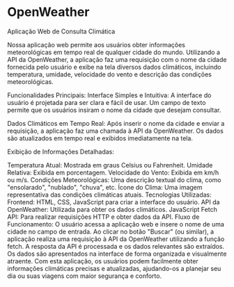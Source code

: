 # OpenWeather
 Aplicação Web de Consulta Climática

Nossa aplicação web permite aos usuários obter informações meteorológicas em tempo real de qualquer cidade do mundo. Utilizando a API da OpenWeather, a aplicação faz uma requisição com o nome da cidade fornecida pelo usuário e exibe na tela diversos dados climáticos, incluindo temperatura, umidade, velocidade do vento e descrição das condições meteorológicas.

Funcionalidades Principais:
Interface Simples e Intuitiva: A interface do usuário é projetada para ser clara e fácil de usar. Um campo de texto permite que os usuários insiram o nome da cidade que desejam consultar.

Dados Climáticos em Tempo Real: Após inserir o nome da cidade e enviar a requisição, a aplicação faz uma chamada à API da OpenWeather. Os dados são atualizados em tempo real e exibidos imediatamente na tela.

Exibição de Informações Detalhadas:

Temperatura Atual: Mostrada em graus Celsius ou Fahrenheit.
Umidade Relativa: Exibida em porcentagem.
Velocidade do Vento: Exibida em km/h ou m/s.
Condições Meteorológicas: Uma descrição textual do clima, como "ensolarado", "nublado", "chuva", etc.
Ícone do Clima: Uma imagem representativa das condições climáticas atuais.
Tecnologias Utilizadas:
Frontend: HTML, CSS, JavaScript para criar a interface do usuário.
API da OpenWeather: Utilizada para obter os dados climáticos.
JavaScript Fetch API: Para realizar requisições HTTP e obter dados da API.
Fluxo de Funcionamento:
O usuário acessa a aplicação web e insere o nome de uma cidade no campo de entrada.
Ao clicar no botão "Buscar" (ou similar), a aplicação realiza uma requisição à API da OpenWeather utilizando a função fetch.
A resposta da API é processada e os dados relevantes são extraídos.
Os dados são apresentados na interface de forma organizada e visualmente atraente.
Com esta aplicação, os usuários podem facilmente obter informações climáticas precisas e atualizadas, ajudando-os a planejar seu dia ou suas viagens com maior segurança e conforto.

